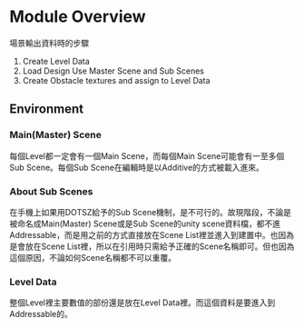 # Module Overview

場景輸出資料時的步驟

1. Create Level Data
2. Load Design Use Master Scene and Sub Scenes
3. Create Obstacle textures and assign to Level Data

## Environment

### Main(Master) Scene

每個Level都一定會有一個Main Scene，而每個Main Scene可能會有一至多個Sub Scene。每個Sub Scene在編輯時是以Additive的方式被載入進來。

### About Sub Scenes

在手機上如果用DOTSZ給予的Sub Scene機制，是不可行的。故現階段，不論是被命名成Main(Master) Scene或是Sub Scene的unity scene資料檔，都不進Addressable，而是用之前的方式直接放在Scene List裡並進入到建置中。也因為是會放在Scene List裡，所以在引用時只需給予正確的Scene名稱即可。但也因為這個原因，不論如何Scene名稱都不可以重覆。

### Level Data

整個Level裡主要數值的部份還是放在Level Data裡。而這個資料是要進入到Addressable的。
